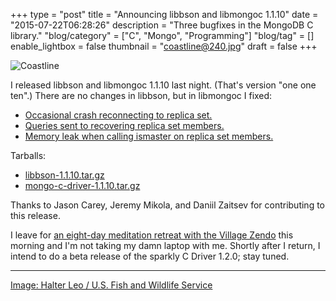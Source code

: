 +++
type = "post"
title = "Announcing libbson and libmongoc 1.1.10"
date = "2015-07-22T06:28:26"
description = "Three bugfixes in the MongoDB C library."
"blog/category" = ["C", "Mongo", "Programming"]
"blog/tag" = []
enable_lightbox = false
thumbnail = "coastline@240.jpg"
draft = false
+++

<p><img style="display:block; margin-left:auto; margin-right:auto;" src="coastline.jpg" alt="Coastline" title="Coastline" /></p>
<p>I released libbson and libmongoc 1.1.10 last night. (That's version "one one ten".) There are no changes in libbson, but in libmongoc I fixed:</p>
<ul>
<li><a href="https://jira.mongodb.org/browse/CDRIVER-745">Occasional crash reconnecting to replica set.</a></li>
<li><a href="https://jira.mongodb.org/browse/CDRIVER-750">Queries sent to recovering replica set members.</a></li>
<li><a href="https://jira.mongodb.org/browse/CDRIVER-755">Memory leak when calling ismaster on replica set members.</a></li>
</ul>
<p>Tarballs:</p>
<ul>
<li><a href="https://github.com/mongodb/libbson/releases/tag/1.1.10">libbson-1.1.10.tar.gz</a></li>
<li><a href="https://github.com/mongodb/mongo-c-driver/releases/tag/1.1.10">mongo-c-driver-1.1.10.tar.gz</a></li>
</ul>
<p>Thanks to Jason Carey, Jeremy Mikola, and Daniil Zaitsev for contributing to this release.</p>
<p>I leave for <a href="http://villagezendo.org/2015/03/grail2015/">an eight-day meditation retreat with the Village Zendo</a> this morning and I'm not taking my damn laptop with me. Shortly after I return, I intend to do a beta release of the sparkly C Driver 1.2.0; stay tuned.</p>
<hr />
<p><a href="https://commons.wikimedia.org/wiki/File:Coastline_old_vintage_photography_nature_landscape.jpg">Image: Halter Leo / U.S. Fish and Wildlife Service</a></p>
    